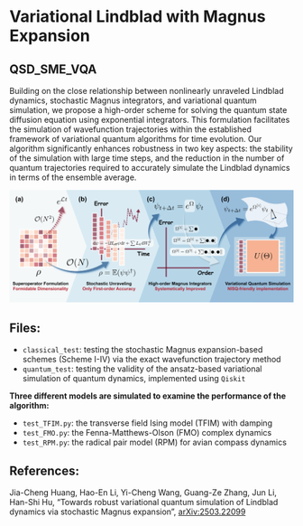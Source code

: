 # Variational Lindblad with Magnus Expansion

## QSD_SME_VQA

Building on the close relationship between nonlinearly unraveled Lindblad dynamics, stochastic
Magnus integrators, and variational quantum simulation, we propose a high-order scheme for solving the quantum
state diffusion equation using exponential integrators. This formulation facilitates the simulation of wavefunction
trajectories within the established framework of variational quantum algorithms for time evolution. Our
algorithm significantly enhances robustness in two key aspects: the stability of the simulation with large time
steps, and the reduction in the number of quantum trajectories required to accurately simulate the Lindblad dynamics
in terms of the ensemble average.

![Table of Contents](./plot_files/Illustration.png)

## Files:

- `classical_test`: testing the stochastic Magnus expansion-based schemes (Scheme I-IV) via the exact wavefunction trajectory method
- `quantum_test`: testing the validity of the ansatz-based variational simulation of quantum dynamics, implemented using `Qiskit`

**Three different models are simulated to examine the performance of the algorithm:**
- `test_TFIM.py`: the transverse field Ising model (TFIM) with damping
- `test_FMO.py`: the Fenna-Matthews-Olson (FMO) complex dynamics
- `test_RPM.py`: the radical pair model (RPM) for avian compass dynamics

## References:

Jia-Cheng Huang, Hao-En Li, Yi-Cheng Wang, Guang-Ze Zhang, Jun Li, Han-Shi Hu, “Towards robust variational quantum simulation of Lindblad dynamics via stochastic Magnus expansion”, [arXiv:2503.22099](https://arxiv.org/abs/2503.22099)
